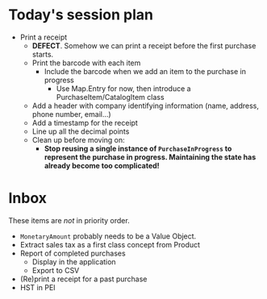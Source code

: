 # Today's session plan

- Print a receipt
  - **DEFECT**. Somehow we can print a receipt before the first purchase starts.
  - Print the barcode with each item
    - Include the barcode when we add an item to the purchase in progress
      - Use Map.Entry for now, then introduce a PurchaseItem/CatalogItem class
  - Add a header with company identifying information (name, address, phone number, email...)
  - Add a timestamp for the receipt
  - Line up all the decimal points
  - Clean up before moving on:
    - **Stop reusing a single instance of `PurchaseInProgress` to represent the purchase in progress. Maintaining the state has already become too complicated!**

# Inbox

These items are _not_ in priority order.

- `MonetaryAmount` probably needs to be a Value Object.
- Extract sales tax as a first class concept from Product
- Report of completed purchases
  - Display in the application
  - Export to CSV
- (Re)print a receipt for a past purchase
- HST in PEI
